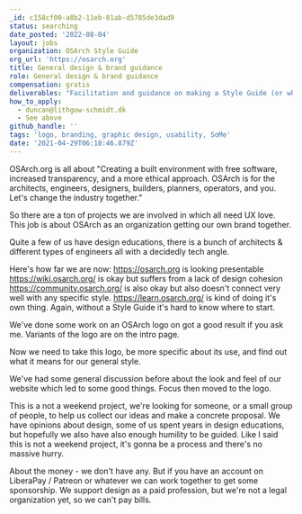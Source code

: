 ```yaml
---
_id: c158cf00-a8b2-11eb-81ab-d5785de3dad9
status: searching
date_posted: '2022-08-04'
layout: jobs
organization: OSArch Style Guide
org_url: 'https://osarch.org'
title: General design & brand guidance
role: General design & brand guidance
compensation: gratis
deliverables: "Facilitation and guidance on making a Style Guide (or whatever it should be called) that we can keep referring to and updating as we bring new projects online. It would include things like:\r\n\r\n* logo (the curve design is fixed but we're still discussing the implementation of colors/background etc)\r\n* color scheme (the red of the logo is one color)\r\n* fonts (we have Open Sans for all headers, and Lato for all body texts\r\n* usability guidance\r\n* Examples for website/SoMe/forum/wiki/print/video/newsletter"
how_to_apply:
  - duncan@lithgow-schmidt.dk
  - See above
github_handle: ''
tags: 'logo, branding, graphic design, usability, SoMe'
date: '2021-04-29T06:18:46.879Z'
---
```

OSArch.org is all about "Creating a built environment with free software, increased transparency, and a more ethical approach. OSArch is for the architects, engineers, designers, builders, planners, operators, and you. Let's change the industry together."

So there are a ton of projects we are involved in which all need UX love. This job is about OSArch as an organization getting our own brand together.

Quite a few of us have design educations, there is a bunch of architects & different types of engineers all with a decidedly tech angle.

Here's how far we are now:
https://osarch.org is looking presentable
https://wiki.osarch.org/ is okay but suffers from a lack of design cohesion
https://community.osarch.org/ is also okay but also doesn't connect very well with any specific style.
https://learn.osarch.org/ is kind of doing it's own thing. Again, without a Style Guide it's hard to know where to start.

We've done some work on an OSArch logo on got a good result if you ask me. Variants of the logo are on the intro page.

Now we need to take this logo, be more specific about its use, and find out what it means for our general style.

We've had some general discussion before about the look and feel of our website which led to some good things. Focus then moved to the logo.

This is a not a weekend project, we're looking for someone, or a small group of people, to help us collect our ideas and make a concrete proposal. We have opinions about design, some of us spent years in design educations, but hopefully we also have also enough humility to be guided. Like I said this is not a weekend project, it's gonna be a process and there's no massive hurry.

About the money - we don't have any. But if you have an account on LiberaPay / Patreon or whatever we can work together to get some sponsorship. We support design as a paid profession, but we're not a legal organization yet, so we can't pay bills.
